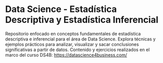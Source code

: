 # Data Science - Estadística Descriptiva y Estadística Inferencial
Repositorio enfocado en conceptos fundamentales de estadística descriptiva e inferencial para el área de Data Science. Explora técnicas y ejemplos prácticos para analizar, visualizar y sacar conclusiones significativas a partir de datos. Contenido y ejercicios realizados en el marco del curso DS4B: https://datascience4business.com/
